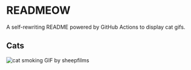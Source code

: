 # READMEOW

A self-rewriting README powered by GitHub Actions to display cat gifs.

## Cats

![cat smoking GIF by sheepfilms](https://media4.giphy.com/media/l0ExdMHUDKteztyfe/200.gif?cid=9acd02darsr21g8s3aihqyty9v85ytam4r36pk47dycztrqp&ep=v1_gifs_search&rid=200.gif&ct=g)
